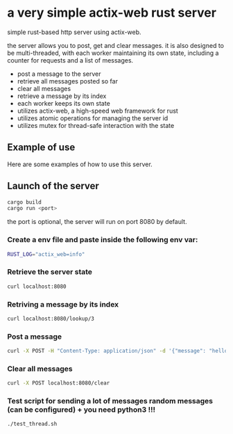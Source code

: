 # a very simple actix-web rust server
simple rust-based http server using actix-web.

the server allows you to post, get and clear messages.
it is also designed to be multi-threaded, with each worker maintaining its own state, including a counter for requests and a list of messages.


- post a message to the server
- retrieve all messages posted so far
- clear all messages
- retrieve a message by its index
- each worker keeps its own state
- utilizes actix-web, a high-speed web framework for rust
- utilizes atomic operations for managing the server id
- utilizes mutex for thread-safe interaction with the state


## Example of use 

Here are some examples of how to use this server.

## Launch of the server

```bash 
cargo build
cargo run <port>
```

the port is optional, the server will run on port 8080 by default.

### Create a env file and paste inside the following env var:
```bash
RUST_LOG="actix_web=info"
```

### Retrieve the server state
```bash
curl localhost:8080
```

### Retriving a message by its index
```bash
curl localhost:8080/lookup/3
```

### Post a message
```bash
curl -X POST -H "Content-Type: application/json" -d '{"message": "hello"}' localhost:8080/send
```

### Clear all messages
```bash
curl -X POST localhost:8080/clear
```

### Test script for sending a lot of messages random messages (can be configured) + you need python3 !!!
```bash
./test_thread.sh
```
